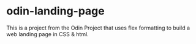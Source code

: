 # odin-landing-page

This is a project from the Odin Project that uses flex formatting to build a web landing page in CSS & html.
